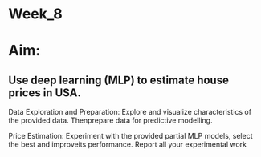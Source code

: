 # Week_8

# Aim:

## Use deep learning (MLP) to estimate house prices in USA.

Data Exploration and Preparation: Explore and visualize characteristics of the provided data. Thenprepare data for predictive modelling.

Price Estimation: Experiment with the provided partial MLP models, select the best and improveits performance. Report all your experimental work
